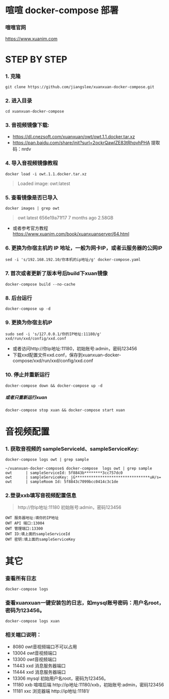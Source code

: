 # 喧喧 docker-compose 部署

### 喧喧官网
https://www.xuanim.com

# STEP BY STEP
### 1. 克隆
```git clone https://github.com/jiangslee/xuanxuan-docker-compose.git```

### 2. 进入目录
```cd xuanxuan-docker-compose```

### 3. 音视频镜像下载:
- https://dl.cnezsoft.com/xuanxuan/owt/owt.1.1.docker.tar.xz
- https://pan.baidu.com/share/init?surl=2ockrQawlZE83tRhqvhPHA 提取码：nrdv

### 4. 导入音视频镜像教程
```docker load -i owt.1.1.docker.tar.xz```
> Loaded image: owt:latest

### 5. 查看镜像是否已导入
```docker images | grep owt```
> owt                        latest              656e19a71f17        7 months ago        2.58GB
* 或者参考官方教程 https://www.xuanim.com/book/xuanxuanserver/64.html

### 6. 更换为你宿主机的 IP 地址，一般为网卡IP，或者云服务器的公网IP
```sed -i 's/192.168.192.10/你本机的ip地址/g' docker-compose.yaml```

### 7. 首次或者更新了版本号后build下xuan镜像
```docker-compose build --no-cache```

### 8. 后台运行
```docker-compose up -d```

### 9. 更换为你宿主机IP
```sudo sed -i 's/127.0.0.1/你的IP地址:11180/g' xxd/run/xxd/config/xxd.conf```

* 或者访问http://你ip地址:11180，初始账号:admin，密码123456
* 下载xxd配置文件xxd.conf，保存到xuanxuan-docker-compose/xxd/run/xxd/config/xxd.conf

### 10. 停止并重新运行
```docker-compose down && docker-compose up -d```
##### 或者只重新运行xuan
```docker-compose stop xuan && docker-compose start xuan```

# 音视频配置
### 1. 获取音视频的 sampleServiceId、sampleServiceKey: 
```docker-compose logs owt | grep sample```
```
~/xuanxuan-docker-compose$ docker-compose  logs owt | grep sample
owt      | sampleServiceId: 5f8843b********3cc757dc0
owt      | sampleServiceKey: jG*********************************uH/s=
owt      | sampleRoom Id: 5f8843c7099bcc0414c3c1de
```
### 2.登录xxb填写音视频配置信息
> http://你ip地址:11180 初始账号:admin，密码123456
```
OWT 服务器地址:填你的IP地址
OWT API 端口:13004	
OWT 管理端口:13300
OWT ID:填上面的sampleServiceId
OWT 密钥:填上面的sampleServiceKey
```

# 其它

### 查看所有日志
```docker-compose logs```

### 查看xuanxuan一键安装包的日志，如mysql账号密码：用户名root，密码为123456。
```docker-compose logs xuan```

### 相关端口说明：
* 8080 owt音视频端口不可以占用
* 13004 owt音视频端口
* 13300 owt音视频端口
* 11443 xxd 消息服务器端口
* 11444 xxd 消息服务器端口
* 13306 mysql 初始用户名root，密码为123456。
* 11180 xxb 喧喧后端 http://ip地址:11180/xxb，初始账号:admin，密码123456
* 11181 xxc 浏览器端 http://ip地址:11181/
